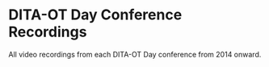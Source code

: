# DITA-OT Day Conference Recordings

All video recordings from each DITA-OT Day conference from 2014 onward.

